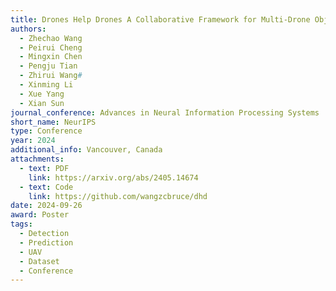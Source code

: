 ```yaml
---
title: Drones Help Drones A Collaborative Framework for Multi-Drone Object Trajectory Prediction and Beyond
authors:
  - Zhechao Wang
  - Peirui Cheng
  - Mingxin Chen
  - Pengju Tian
  - Zhirui Wang#
  - Xinming Li
  - Xue Yang
  - Xian Sun
journal_conference: Advances in Neural Information Processing Systems
short_name: NeurIPS
type: Conference
year: 2024
additional_info: Vancouver, Canada
attachments:
  - text: PDF
    link: https://arxiv.org/abs/2405.14674
  - text: Code
    link: https://github.com/wangzcbruce/dhd
date: 2024-09-26
award: Poster
tags:
  - Detection
  - Prediction
  - UAV
  - Dataset
  - Conference
---
```

